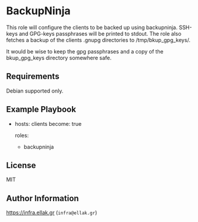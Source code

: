 BackupNinja
=========

This role will configure the clients to be backed up
using backupninja. SSH-keys and GPG-keys passphrases will
be printed to stdout. The role also fetches a backup of
the clients .gnupg directories to /tmp/bkup_gpg_keys/. 

It would be wise to keep the gpg passphrases and a copy
of the bkup_gpg_keys directory somewhere safe.

Requirements
------------

Debian supported only.

Example Playbook
----------------


- hosts: clients
  become: true

  roles:
    - backupninja

License
-------

MIT

Author Information
------------------

https://infra.ellak.gr (`infra@ellak.gr`)
